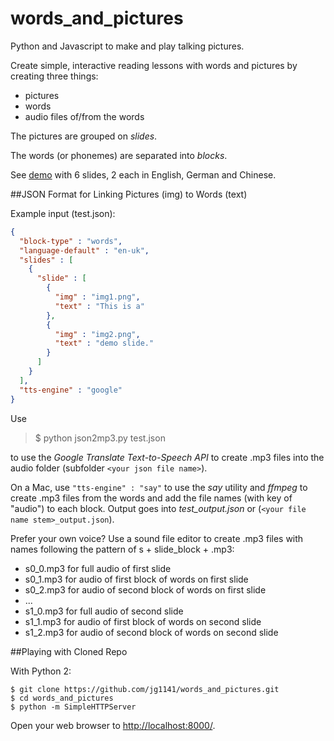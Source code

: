 # words_and_pictures
Python and Javascript to make and play talking pictures.

Create simple, interactive reading lessons with words and pictures by creating three things:

- pictures
- words
- audio files of/from the words

The pictures are grouped on *slides*.

The words (or phonemes) are separated into *blocks*.

See [demo](http://jg1141.github.io/) with 6 slides, 2 each in English, German and Chinese.

##JSON Format for Linking Pictures (img) to Words (text)

Example input (test.json):

```json
{
  "block-type" : "words",
  "language-default" : "en-uk",
  "slides" : [
    {
      "slide" : [
        {
          "img" : "img1.png",
          "text" : "This is a"
        },
        {
          "img" : "img2.png",
          "text" : "demo slide."
        }
      ]
    }
  ],
  "tts-engine" : "google"
}
```

Use

> $ python json2mp3.py test.json

to use the *Google Translate Text-to-Speech API* to create .mp3 files into the audio folder (subfolder ```<your json file name>```).

On a Mac, use ```"tts-engine" : "say"``` to use the *say* utility and *ffmpeg* to create .mp3 files from the words and add the file names (with key of "audio") to each block. Output goes into *test_output.json* or (```<your file name stem>_output.json```).

Prefer your own voice? Use a sound file editor to create .mp3 files with names following the pattern of s + slide_block + .mp3:

- s0_0.mp3 for full audio of first slide
- s0_1.mp3 for audio of first block of words on first slide
- s0_2.mp3 for audio of second block of words on first slide
- ...
- s1_0.mp3 for full audio of second slide
- s1_1.mp3 for audio of first block of words on second slide
- s1_2.mp3 for audio of second block of words on second slide


##Playing with Cloned Repo

With Python 2:

```
$ git clone https://github.com/jg1141/words_and_pictures.git
$ cd words_and_pictures
$ python -m SimpleHTTPServer
```

Open your web browser to [http://localhost:8000/](http://localhost:8000/).
